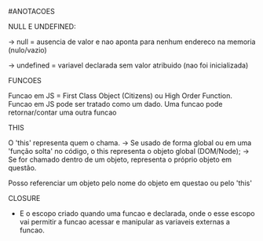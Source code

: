 #ANOTACOES


NULL E UNDEFINED:

-> null = ausencia de valor e nao aponta para nenhum endereco na memoria (nulo/vazio)

-> undefined = variavel declarada sem valor atribuido (nao foi inicializada)


FUNCOES

Funcao em JS = First Class Object (Citizens) ou High Order Function.
Funcao em JS pode ser tratado como um dado.
Uma funcao pode retornar/contar uma outra funcao

THIS

O 'this' representa quem o chama. 
-> Se usado de forma global ou em uma 'função solta' no código, o this representa o objeto global (DOM/Node);
-> Se for chamado dentro de um objeto, representa o próprio objeto em questão.

Posso referenciar um objeto pelo nome do objeto em questao ou pelo 'this'


CLOSURE
- E o escopo criado quando uma funcao e declarada, onde o esse escopo vai permitir a funcao acessar e manipular as variaveis externas a funcao.
